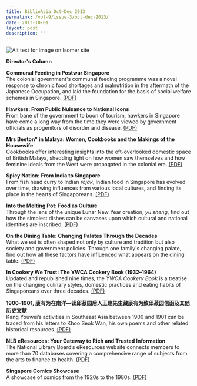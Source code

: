 ```yaml
---
title: BiblioAsia Oct–Dec 2013
permalink: /vol-9/issue-3/oct-dec-2013/
date: 2013-10-01
layout: post
description: ""
---
```

![Alt text for image on Isomer site](/images/covers/ba9-3.jpg)

<a style="text-decoration: none; font-weight: bold;" href="//vol-9/issue-3/oct-dec-2013/director-column-2013/">Director's Column</a>			 
				 
<a style="text-decoration: none; font-weight: bold;" href="//vol-9/issue-3/oct-to-dec-2013/communal-feeding-postwar-singapore/">Communal Feeding in Postwar Singapore</a><br>
The colonial government's communal feeding programme was a novel response to chronic food shortages and malnutrition in the aftermath of the Japanese Occupation, and laid the foundation for the basis of social welfare schemes in Singapore. [(PDF)](/files/pdf/vol-9/issue-3/v9-issue3_CommunalFeeding.pdf)

<a style="text-decoration: none; font-weight: bold;" href="//vol-9/issue-3/oct-dec-2013/singapore-hawkers-national-icons/">Hawkers: From Public Nuisance to National Icons</a><br>From bane of the government to boon of tourism, hawkers in Singapore have come a long way from the time they were viewed by government officials as progenitors of disorder and disease. [(PDF)](/files/pdf/vol-9/issue-3/v9-issue3_HawkersIcon.pdf)

<a style="text-decoration: none; font-weight: bold;" href="//vol-9/issue-3/oct-dec-2013/beeton-malaya-women-cookbooks-housewives/">Mrs Beeton" in Malaya: Women, Cookbooks and the Makings of the Housewife</a><br>
Cookbooks offer interesting insights into the oft-overlooked domestic space of British Malaya, shedding light on how women saw themselves and how feminine ideals from the West were propagated in the colonial era. [(PDF)](/files/pdf/vol-9/issue-3/v9-issue3_BeetonMalaya.pdf)

<a style="text-decoration: none; font-weight: bold;" href="//vol-9/issue-3/oct-dec-2013/indian-spicy-food-india-singapore/">Spicy Nation: From India to Singapore</a><br>
From fish head curry to Indian *rojak*, Indian food in Singapore has evolved over time, drawing influences from various local cultures, and finding its place in the hearts of Singaporeans. [(PDF)](/files/pdf/vol-9/issue-3/v9-issue3_SpicyNation.pdf)

<a style="text-decoration: none; font-weight: bold;" href="//vol-9/issue-3/oct-dec-2013/culture-into-the-melting-pot/">Into the Melting Pot: Food as Culture</a><br>Through the lens of the unique Lunar New Year creation, *yu sheng*, find out how the simplest dishes can be canvases upon which cultural and national identities are inscribed. [(PDF)](/files/pdf/vol-9/issue-3/v9-issue3_MeltingPot.pdf)

<a style="text-decoration: none; font-weight: bold;" href="//vol-9/issue-3/oct-to-dec-2013/changing-palates/">On the Dining Table: Changing Palates Through the Decades</a><br>What we eat is often shaped not only by culture and tradition but also society and government policies. Through one family's changing palate, find out how all these factors have influenced what appears on the dining table. [(PDF)](/files/pdf/vol-9/issue-3/v9-issue3_DiningTable.pdf)

<a style="text-decoration: none; font-weight: bold;" href="//vol-9/issue-3/oct-dec-2013/ywca-cookery-book/">In Cookery We Trust: The YWCA Cookery Book (1932–1964)</a><br>Updated and republished nine times, the *YWCA Cookery Book* is a treatise on the changing culinary styles, domestic practices and eating habits of Singaporeans over three decades. [(PDF)](/files/pdf/vol-9/issue-3/v9-issue3_YWCACookery.pdf)

<a style="text-decoration: none; font-weight: bold;" href="//vol-9/issue-3/oct-dec-2013/khoo-treasure-historical-materials/">1900–1901, 康有为在南洋—读邱菽园后人王建先生藏康有为致邱菽园信函及其他历史文献</a><br>Kang Youwei’s activities in Southeast Asia between 1900 and 1901 can be traced from his letters to Khoo Seok Wan, his own poems and other related historical resources. [(PDF)](/files/pdf/vol-9/issue-3/v9-issue3_SeokWan.pdf)

**NLB eResources: Your Gateway to Rich and Trusted Information**<br>
The National Library Board’s eResources website connects members to more than 70 databases covering a comprehensive range of subjects from the arts to finance to health. [(PDF)](/files/pdf/vol-9/issue-3/v9-issue3_Gateway.pdf)

<a style="text-decoration: none; font-weight: bold;" href="//vol-9/issue-3/oct-dec-2013/singapore-comics-showcase/">Singapore Comics Showcase</a><br>A showcase of comics from the 1920s to the 1980s. [(PDF)](/files/pdf/vol-9/issue-3/v9-issue3_ComicsShowcase.pdf)




